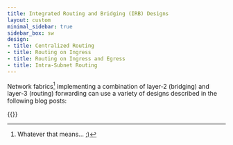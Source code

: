 ```yaml
---
title: Integrated Routing and Bridging (IRB) Designs
layout: custom
minimal_sidebar: true
sidebar_box: sw
design:
- title: Centralized Routing
- title: Routing on Ingress
- title: Routing on Ingress and Egress
- title: Intra-Subnet Routing
---
```

Network fabrics[^FM] implementing a combination of layer-2 (bridging) and layer-3 (routing) forwarding can use a variety of designs described in the following blog posts:

{{<series-listing tag="design" soon="design">}}

[^FM]: Whatever that means... ;)

